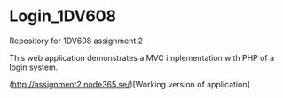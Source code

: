 # Login_1DV608
Repository for 1DV608 assignment 2

This web application demonstrates a MVC implementation with PHP of a login system.

(http://assignment2.node365.se/)[Working version of application]
